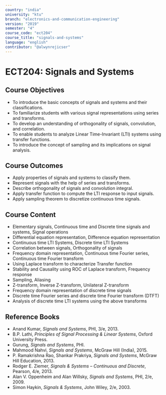 ```yaml
---
country: "india"
university: "ktu"
branch: "electronics-and-communication-engineering"
version: "2019"
semester: "4"
course_code: "ect204"
course_title: "signals-and-systems"
language: "english"
contributor: "@alwynrejicser"
---
```


# ECT204: Signals and Systems

## Course Objectives

- To introduce the basic concepts of signals and systems and their classifications.  
- To familiarize students with various signal representations using series and transforms.  
- To develop an understanding of orthogonality of signals, convolution, and correlation.  
- To enable students to analyze Linear Time-Invariant (LTI) systems using transfer functions.  
- To introduce the concept of sampling and its implications on signal analysis.

## Course Outcomes

- Apply properties of signals and systems to classify them.  
- Represent signals with the help of series and transforms.  
- Describe orthogonality of signals and convolution integral.  
- Apply transfer function to compute the LTI response to input signals.  
- Apply sampling theorem to discretize continuous time signals.

## Course Content

- Elementary signals, Continuous time and Discrete time signals and systems, Signal operations  
- Differential equation representation, Difference equation representation  
- Continuous time LTI Systems, Discrete time LTI Systems  
- Correlation between signals, Orthogonality of signals  
- Frequency domain representation, Continuous time Fourier series, Continuous time Fourier transform  
- Using Laplace transform to characterize Transfer function  
- Stability and Causality using ROC of Laplace transform, Frequency response  
- Sampling, Aliasing  
- Z-transform, Inverse Z-transform, Unilateral Z-transform  
- Frequency domain representation of discrete time signals  
- Discrete time Fourier series and discrete time Fourier transform (DTFT)  
- Analysis of discrete time LTI systems using the above transforms  

## Reference Books

- Anand Kumar, *Signals and Systems*, PHI, 3/e, 2013.  
- B.P. Lathi, *Principles of Signal Processing & Linear Systems*, Oxford University Press.  
- Gurung, *Signals and Systems*, PHI.  
- Mahmood Nahvi, *Signals and Systems*, McGraw Hill (India), 2015.  
- P. Ramakrishna Rao, Shankar Prakriya, *Signals and Systems*, McGraw Hill Education, 2013.  
- Rodger E. Ziemer, *Signals & Systems – Continuous and Discrete*, Pearson, 4/e, 2013.  
- Alan V. Oppenheim and Alan Willsky, *Signals and Systems*, PHI, 2/e, 2009.  
- Simon Haykin, *Signals & Systems*, John Wiley, 2/e, 2003.  
